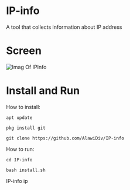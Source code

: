 # IP-info
A tool that collects information about IP address

# Screen
![Imag Of IPInfo](https://i.ibb.co/SRcgq3R/IMG.jpg)

# Install and Run
How to install:
```
apt update
```
```
pkg install git
```
```
git clone https://github.com/AlawiDiv/IP-info
```
How to run:
```
cd IP-info
```
```
bash install.sh
```
IP-info ip
